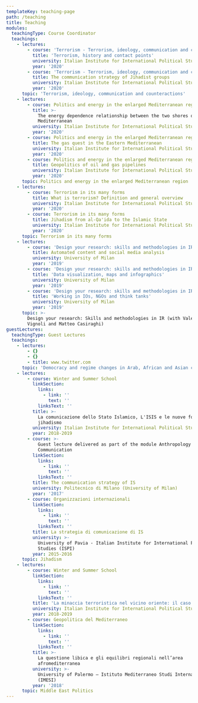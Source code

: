 ```yaml
---
templateKey: teaching-page
path: /teaching
title: Teaching
modules:
  teachingType: Course Coordinator
  teachings:
    - lectures:
        - course: 'Terrorism - Terrorism, ideology, communication and counteractions'
          title: 'Terrorism, history and contact points'
          university: Italian Institute for International Political Studies (ISPI)
          year: '2020'
        - course: 'Terrorism - Terrorism, ideology, communication and counteractions'
          title: The communication strategy of Jihadist groups
          university: Italian Institute for International Political Studies (ISPI)
          year: '2020'
      topic: 'Terrorism, ideology, communication and counteractions'
    - lectures:
        - course: Politics and energy in the enlarged Mediterranean region
          title: >-
            The energy dependence relationship between the two shores of the
            Mediterranean
          university: Italian Institute for International Political Studies (ISPI)
          year: '2020'
        - course: Politics and energy in the enlarged Mediterranean region
          title: The gas quest in the Eastern Mediterranean
          university: Italian Institute for International Political Studies (ISPI)
          year: '2020'
        - course: Politics and energy in the enlarged Mediterranean region
          title: Geopolitics of oil and gas pipelines
          university: Italian Institute for International Political Studies (ISPI)
          year: '2020'
      topic: Politics and energy in the enlarged Mediterranean region
    - lectures:
        - course: Terrorism in its many forms
          title: What is terrorism? Definition and general overview
          university: Italian Institute for International Political Studies (ISPI)
          year: '2020'
        - course: Terrorism in its many forms
          title: Jihadism from al-Qa'ida to the Islamic State
          university: Italian Institute for International Political Studies (ISPI)
          year: '2020'
      topic: Terrorism in its many forms
    - lectures:
        - course: 'Design your research: skills and methodologies in IR'
          title: Automated content and social media analysis
          university: University of Milan
          year: '2019'
        - course: 'Design your research: skills and methodologies in IR'
          title: 'Data visualization, maps and infographics'
          university: University of Milan
          year: '2019'
        - course: 'Design your research: skills and methodologies in IR'
          title: 'Working in IOs, NGOs and think tanks'
          university: University of Milan
          year: '2019'
      topic: >-
        Design your research: Skills and methodologies in IR (with Valerio
        Vignoli and Matteo Casiraghi)
guestLectures:
  teachingType: Guest Lectures
  teachings:
    - lectures:
        - {}
        - {}
        - title: www.twitter.com
      topic: 'Democracy and regime changes in Arab, African and Asian countries'
    - lectures:
        - course: Winter and Summer School
          linkSection:
            links:
              - link: ''
                text: ''
            linksText: ''
          title: >-
            La comunicazione dello Stato Islamico, L'ISIS e le nuove forme del
            jihadismo
          university: Italian Institute for International Political Studies (ISPI)
          year: 2018-2019
        - course: >-
            Guest lecture delivered as part of the module Anthropology of
            Communication
          linkSection:
            links:
              - link: ''
                text: ''
            linksText: ''
          title: The communication strategy of IS
          university: Politecnico di Milano (University of Milan)
          year: '2017'
        - course: Organizzazioni internazionali
          linkSection:
            links:
              - link: ''
                text: ''
            linksText: ''
          title: La strategia di comunicazione di IS
          university: >-
            University of Pavia - Italian Institute for International Political
            Studies (ISPI)
          year: 2015-2016
      topic: Jihadism
    - lectures:
        - course: Winter and Summer School
          linkSection:
            links:
              - link: ''
                text: ''
            linksText: ''
          title: 'La minaccia terroristica nel vicino oriente: il caso dell’Egitto'
          university: Italian Institute for International Political Studies (ISPI)
          year: 2018-2019
        - course: Geopolitica del Mediterraneo
          linkSection:
            links:
              - link: ''
                text: ''
            linksText: ''
          title: >-
            La questione libica e gli equilibri regionali nell’area
            afromediterranea
          university: >-
            University of Palermo – Istituto Mediterraneo Studi Internazionali
            (IMESI)
          year: '2018'
      topic: Middle East Politics
---
```


